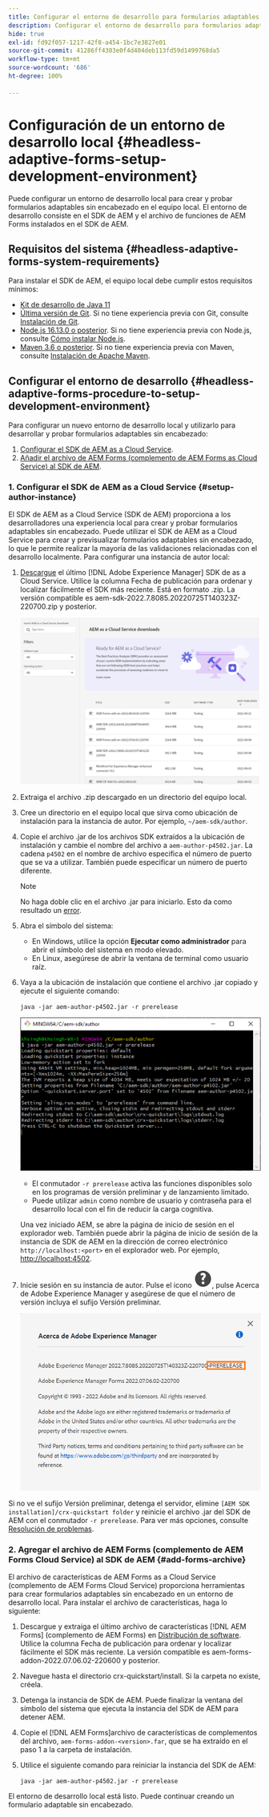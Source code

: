 ```yaml
---
title: Configurar el entorno de desarrollo para formularios adaptables sin encabezado de AEM
description: Configurar el entorno de desarrollo para formularios adaptables sin encabezado de AEM
hide: true
exl-id: fd92f057-1217-42f8-a454-1bc7e3827e01
source-git-commit: 41286ff4303e0f4d404deb113fd59d1499768da5
workflow-type: tm+mt
source-wordcount: '686'
ht-degree: 100%

---
```



# Configuración de un entorno de desarrollo local {#headless-adaptive-forms-setup-development-environment}

Puede configurar un entorno de desarrollo local para crear y probar formularios adaptables sin encabezado en el equipo local. El entorno de desarrollo consiste en el SDK de AEM y el archivo de funciones de AEM Forms instalados en el SDK de AEM.
<!--
 After a Headless adaptive form or related assets are ready on the local development environment, you can deploy the Headless adaptive form application to your publishing environment. -- >

You require knowledge to build application using react, Git, and Maven to use Headless adaptive forms.

<!-- 

### Download the latest version of AEM as a Cloud Service SDK or Forms feature archive (AEM Forms add-on) from Software Distribution {#software-distribution}

To download the supported version of Adobe Experience Manager as a Cloud Service SDK or Forms feature archive (AEM Forms add-on):

1. Log in to [Software Distribution](https://experience.adobe.com/#/downloads) portal with your Adobe ID.

    >[!NOTE]
    >
    > Your Adobe Organization must be provisioned for AEM as a Cloud Service to download the AEM as a Cloud Service SDK.

1. Navigate to the **[!UICONTROL AEM as a Cloud Service]** tab.
1. Sort by published date in descending order.
1. Click on the latest Adobe Experience Manager as a Cloud Service SDK or Forms feature archive (AEM Forms add-on).
1. Review and accept the EULA. Tap the **[!UICONTROL Download]** button. -->

## Requisitos del sistema {#headless-adaptive-forms-system-requirements}

Para instalar el SDK de AEM, el equipo local debe cumplir estos requisitos mínimos:

* [Kit de desarrollo de Java 11](https://experience.adobe.com/#/downloads/content/software-distribution/en/general.html?1_group.propertyvalues.property=.%2Fjcr%3Acontent%2Fmetadata%2Fdc%3AsoftwareType&amp;1_group.propertyvalues.operation=equals&amp;1_group.propertyvalues.0_values=software-type%3Atooling&amp;fulltext=Oracle%7E+JDK%7E+11%7E&amp;orderby=%40jcr%3Acontent%2Fjcr%3AlastModified&amp;orderby.sort=desc&amp;layout=list&amp;p.offset=0&amp;p.limit=14)
* [Última versión de Git](https://git-scm.com/downloads). Si no tiene experiencia previa con Git, consulte [Instalación de Git](https://git-scm.com/book/es/v2/Getting-Started-Installing-Git).
* [Node.js 16.13.0 o posterior](https://nodejs.org/es/download/). Si no tiene experiencia previa con Node.js, consulte [Cómo instalar Node.js](https://nodejs.dev/en/learn/how-to-install-nodejs).
* [Maven 3.6 o posterior](https://maven.apache.org/download.cgi). Si no tiene experiencia previa con Maven, consulte [Instalación de Apache Maven](https://maven.apache.org/install.html?lang=es).

## Configurar el entorno de desarrollo {#headless-adaptive-forms-procedure-to-setup-development-environment}

Para configurar un nuevo entorno de desarrollo local y utilizarlo para desarrollar y probar formularios adaptables sin encabezado:

1. [Configurar el SDK de AEM as a Cloud Service](#setup-author-instance).
1. [Añadir el archivo de AEM Forms (complemento de AEM Forms as Cloud Service) al SDK de AEM](#add-forms-archive).

<!--

1. (Optional) [Add Forms-specific users to your local Author instance](#configure-users-and-permissions).
1. (Optional) Install [Adaptive forms builder extension for Microsoft Visual Studio Code](#microsoft-visual-studio-code-extension-for-headless-adaptive-forms). 

-->

### 1. Configurar el SDK de AEM as a Cloud Service {#setup-author-instance}

El SDK de AEM as a Cloud Service (SDK de AEM) proporciona a los desarrolladores una experiencia local para crear y probar formularios adaptables sin encabezado. Puede utilizar el SDK de AEM as a Cloud Service para crear y previsualizar formularios adaptables sin encabezado, lo que le permite realizar la mayoría de las validaciones relacionadas con el desarrollo localmente. Para configurar una instancia de autor local:

1. [Descargue](https://experience.adobe.com/#/downloads/content/software-distribution/es-es/aemcloud.html) el último [!DNL Adobe Experience Manager] SDK de as a Cloud Service. Utilice la columna Fecha de publicación para ordenar y localizar fácilmente el SDK más reciente.
Está en formato .zip. La versión compatible es aem-sdk-2022.7.8085.20220725T140323Z-220700.zip y posterior.

   ![Descargar el SDK de AEM Cloud Service desde el portal de distribución de software](assets/software-distribution.png)


1. Extraiga el archivo .zip descargado en un directorio del equipo local.
1. Cree un directorio en el equipo local que sirva como ubicación de instalación para la instancia de autor. Por ejemplo, `~/aem-sdk/author`.
1. Copie el archivo .jar de los archivos SDK extraídos a la ubicación de instalación y cambie el nombre del archivo a `aem-author-p4502.jar`. La cadena `p4502` en el nombre de archivo especifica el número de puerto que se va a utilizar. También puede especificar un número de puerto diferente.

   >[!NOTE]
   >
   > No haga doble clic en el archivo .jar para iniciarlo. Esto da como resultado un [error](https://experienceleague.adobe.com/docs/experience-manager-learn/cloud-service/local-development-environment-set-up/aem-runtime.html?lang=es#troubleshooting-double-click).

1. Abra el símbolo del sistema:
   * En Windows, utilice la opción **Ejecutar como administrador** para abrir el símbolo del sistema en modo elevado.
   * En Linux, asegúrese de abrir la ventana de terminal como usuario raíz.

1. Vaya a la ubicación de instalación que contiene el archivo .jar copiado y ejecute el siguiente comando:

   `java -jar aem-author-p4502.jar -r prerelease`

   ![Descargar el SDK de AEM Cloud Service desde el portal de distribución de software](assets/install-sdk.png)

   * El conmutador `-r prerelease` activa las funciones disponibles solo en los programas de versión preliminar y de lanzamiento limitado.
   * Puede utilizar `admin` como nombre de usuario y contraseña para el desarrollo local con el fin de reducir la carga cognitiva.

   Una vez iniciado AEM, se abre la página de inicio de sesión en el explorador web. También puede abrir la página de inicio de sesión de la instancia de SDK de AEM en la dirección de correo electrónico `http://localhost:<port>` en el explorador web. Por ejemplo, [http://localhost:4502](http://localhost:4502).

1. Inicie sesión en su instancia de autor. Pulse el icono ![ayuda](/help/assets/Help-icon.svg), pulse Acerca de Adobe Experience Manager y asegúrese de que el número de versión incluya el sufijo Versión preliminar.

   ![Ayuda](/help/assets/prerelease.png)

Si no ve el sufijo Versión preliminar, detenga el servidor, elimine `[AEM SDK installation]/crx-quickstart folder` y reinicie el archivo .jar del SDK de AEM con el conmutador `-r prerelease`. Para ver más opciones, consulte [Resolución de problemas](/help/troubleshooting.md).

### 2. Agregar el archivo de AEM Forms (complemento de AEM Forms Cloud Service) al SDK de AEM {#add-forms-archive}

El archivo de características de AEM Forms as a Cloud Service (complemento de AEM Forms Cloud Service) proporciona herramientas para crear formularios adaptables sin encabezado en un entorno de desarrollo local. Para instalar el archivo de características, haga lo siguiente:

1. Descargue y extraiga el último archivo de características [!DNL AEM Forms] (complemento de AEM Forms) en [Distribución de software](https://experience.adobe.com/#/downloads/content/software-distribution/en/aemcloud.html?fulltext=AEM*+Forms*+add*+on*&amp;orderby=%40jcr%3Acontent%2Fjcr%3AlastModified&amp;orderby.sort=desc&amp;layout=list&amp;p.offset=0&amp;p.limit=20). Utilice la columna Fecha de publicación para ordenar y localizar fácilmente el SDK más reciente. La versión compatible es aem-forms-addon-2022.07.06.02-220600 y posterior.

1. Navegue hasta el directorio crx-quickstart/install. Si la carpeta no existe, créela.
1. Detenga la instancia de SDK de AEM. Puede finalizar la ventana del símbolo del sistema que ejecuta la instancia del SDK de AEM para detener AEM.
1. Copie el [!DNL AEM Forms]archivo de características de complementos del archivo, `aem-forms-addon-<version>.far`, que se ha extraído en el paso 1 a la carpeta de instalación.
1. Utilice el siguiente comando para reiniciar la instancia del SDK de AEM:

   `java -jar aem-author-p4502.jar -r prerelease`

<!-- 

### 3. (Optional) Configure users and permissions {#configure-users-and-permissions}

Create seperate user accounts for Form Developer, Form Practitioner, and end users. These account help you test Headless adaptive forms for various types of users. To create a user account and add roles to the account:

1. Login to your AEM SDK instance.
1. Go to Tools > Security > Users and tap Create. The Create New User wizard opens.
1. In the details tab, specify an ID and Password. All other fields are optional. It is recommended to provide name and an email address.
1. In the Groups tab, search and select user-groups for a user depending on their role. The table below lists all types of users and pre-defined groups for each type of forms users based on their role:
  
    | User Type | AEM Group |
    |---|---|
    | Form developer | [!DNL forms-users] (AEM Forms Users), [!DNL template-authors], [!DNL workflow-users], [!DNL workflow-editors], and [!DNL fdm-authors]  |
    | Customer Experience Lead or UX Designer| [!DNL forms-users], [!DNL template-authors]|
    | AEM administrator | [!DNL aem-administrators], [!DNL fd-administrators] |
    | End user| When a user must log in to view and submit an Adaptive Form, add such users to [!DNL forms-users] group. </br> When no user authentication is required to access Adaptive Forms, do not assign any group to such users.|

<!-- ### 4. (Optional) Install Visual Studio Code extension for Headless adaptive forms {#microsoft-visual-studio-code-extension-for-headless-adaptive-forms}

You can use any IDE for developing Headless adaptive forms. Adobe provides an extension for Microsoft&reg;reg; Visual Studio Code to make it easier for you to navigate structure and develop Headless adaptive forms. The extension adds adaptive forms related IntelliSense capabilities and helps auto-complete Headless adaptive forms JSON syntax. It also adds a panel, titled Forms Tree, to help navigate structure of Headless adaptive form. To use the extension: 

1. Ensure [Microsoft Visual Studio Code 1.62.0 or later](https://code.visualstudio.com/docs/supporting/FAQ#_how-do-i-find-the-version) is installed. If you have an older version or no version installed, download the latest version from [Microsoft Website](https://code.visualstudio.com/docs/setup/setup-overview)
   >[!NOTE]
   >
   >
   > To use Visual Studio from command line on macOS, see [Launching from the command line](https://code.visualstudio.com/docs/setup/mac#_launching-from-the-command-line).

1. Download the [Adaptive forms builder extension](/help/assets/adaptive-form-builder-0.12.0.vsix).

1. Navigate the directory containing the *adaptive-form-builder-[version].vsix* file.

1. Run the following command or see [Install from a VSIX](https://code.visualstudio.com/docs/editor/extension-marketplace#_install-from-a-vsix) article for detailed instructions to install a Visual Studio Code extension from a VSIX file:

    `code -–install-extension adaptive-form-builder-[version].vsix`

    </br> Replace the [version] with actual version of the extension. For example, `code -–install-extension adaptive-form-builder-0.12.0.vsix`

    </br> 

    ![Installing extension](/help/assets/install-extension.png)

<!-- ## Create and setup a react app

Adaptive forms renderer component is a react based component. It requires a react app to run and render a Headless adaptive form. To create and setup react app:

1. Open terminal in Visual Studio code and run the following command to create a react app and installs all related dependencies:

    ```shell
    npx create-react-app [react-app-name] --scripts-version 4.0.3 --template typescript
    ```

    Where [react-app-name] represents name of the project, script version is 4.0.3, and template of type typescript. For example, the following command creates a react app named *headless-forms-demo*.

    ```shell
    npx create-react-app headless-forms-demo --scripts-version 4.0.3 --template typescript
    ```

    It may take some time to create the react app and install all the dependencies. The command creates an empty react app with latest version of react and react-dom dependencies. It does not have any artifacts related to adaptive forms renderer component.

1. Adaptive forms renderer component is based on react spectrum and requires react 16.0.0 and react-dom 16.0.0. To install react 16.0.0 and related dependencies:
    1. Open the Visual Studio code terminal Window or command prompt.
    1. Navigate to the directory of react project.  
    1. Run the following command:

        ```shell
        npm install --save react@16.0.0 react-dom@16.14.0 -force
        ```

1. Run the following command to install adaptive forms renderer component related dependencies:

    ```shell
    npm i --save @aemforms/forms-super-component @aemforms/forms-react-core-components @aemforms/forms-super-component @adobe/react-spectrum @react/react-spectrum
    ```

<!-- 1. Install dependencies for adaptive forms renderer component. Packages for these dependencies are available in Adobe Artifactory. To authenticate with Adobe Artifactory and install dependencies for adaptive forms renderer component:

    1. Create environment variables ARTIFACTORY_USER and ARTIFACTORY_API_TOKEN. The ARTIFACTORY_USER stores Adobe LDAP username and ARTIFACTORY_API_TOKEN stores your [Adobe Artifactory token](https://wiki.corp.adobe.com/display/Artifactory/API+Keys)

    1. Run the following command to set NPM_TOKEN and NPM_EMAIL tokens:

        ```shell

        auth=$(curl -s -u${ARTIFACTORY_USER}:${ARTIFACTORY_API_TOKEN} https://artifactory.corp.adobe.com/artifactory/api/npm/auth)
        export NPM_TOKEN=$(echo "${auth}" | grep "_auth" | awk -F " " '{ print $3 }')
        export NPM_EMAIL=$(echo "${auth}" | grep "email" | awk -F " " '{ print $3 }')
        ```

        These tokens are required to communicated with Adobe Artifactory.

    1. Create a .npmrc file in the react project.

        ![.npmrc file](/help/assets/npmrc.png)

    1. Add the following code to the file:

        ```shell
        @aemforms:registry=https://artifactory.corp.adobe.com/artifactory/api/npm/npm-aem-release/
        @react:registry=https://artifactory.corp.adobe.com/artifactory/api/npm/npm-react-release/
        @quarry:registry=https://artifactory.corp.adobe.com/artifactory/api/npm/npm-adobe-release-local/
        //artifactory.corp.adobe.com/artifactory/api/npm/npm-adobe-release-loca/:_auth=${NPM_TOKEN}
        //artifactory.corp.adobe.com/artifactory/api/npm/npm-aem-release/:_auth=${NPM_TOKEN}
        //artifactory.corp.adobe.com/artifactory/api/npm/npm-react-release/:_auth=${NPM_TOKEN}
        _auth=${NPM_TOKEN}
        email=${NPM_EMAIL}
        always-auth=true
        ```

        It defines the antifactory repositories to use for Headless adaptive forms, react, and quarry related scope.
    1. Run the following command to install adaptive forms renderer component related dependencies:

    ```shell
    npm i --save @aemforms/crispr-react-bindings @aemforms/crispr-react-core-components @adobe/react-spectrum @react/react-spectrum
    ```
 
-->
El entorno de desarrollo local está listo. Puede continuar creando un formulario adaptable sin encabezado.
